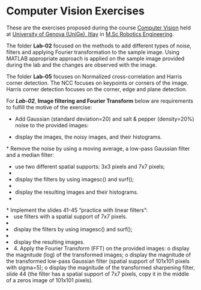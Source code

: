 # Computer Vision Exercises 

These are the exercises proposed during the course [Computer Vision](https://corsi.unige.it/en/off.f/2022/ins/60227?codcla=10635) held at [University of Genova (UniGe), Itlay](https://unige.it/en) in [M.Sc Robotics Engineering](https://corsi.unige.it/en/corsi/10635).  

The folder **Lab-02** focused on the methods to add different types of noise, filters and applying Fourier transformation to the sample image. Using MATLAB appropriate approach is applied on the sample image provided during the lab and the changes are observed with the image.

The folder **Lab-05** focuses on Normalized cross-correlation and Harris corner detection. The NCC focuses on keypoints or corners of the image. Harris corner detection focuses on the corner, edge and plane detection.

For ***Lab-02***, **Image filtering and Fourier Transform** below are requirements to fulfill the motive of the exercise:

* Add Gaussian (standard deviation=20) and salt & pepper (density=20%) noise to the provided images:
<ul>
<li>display the images, the noisy images, and their histograms.</li>
</ul>
* Remove the noise by using a moving average, a low-pass Gaussian filter and a median filter:
<ul>
<li> use two different spatial supports: 3x3 pixels and 7x7 pixels; <li>
<li> display the filters by using imagesc() and surf(); <li>
<li> display the resulting images and their histograms. <li>
</ul>
* Implement the slides 41-45 “practice with linear filters”:
<li> use filters with a spatial support of 7x7 pixels.<li>
<li> display the filters by using imagesc() and surf();<li>
<li> display the resulting images.<li>
4. Apply the Fourier Transform (FFT) on the provided images:
o display the magnitude (log) of the transformed images;
o display the magnitude of the transformed low-pass Gaussian filter (spatial support of
101x101 pixels with sigma=5);
o display the magnitude of the transformed sharpening filter, slide 44 (the filter has a
spatial support of 7x7 pixels, copy it in the middle of a zeros image of 101x101 pixels).




